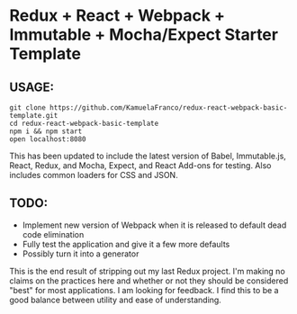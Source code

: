 # Redux + React + Webpack + Immutable + Mocha/Expect Starter Template
## USAGE:
```
git clone https://github.com/KamuelaFranco/redux-react-webpack-basic-template.git
cd redux-react-webpack-basic-template
npm i && npm start
open localhost:8080
```

This has been updated to include the latest version of Babel, Immutable.js, React, Redux, and Mocha, Expect, and React Add-ons for testing. Also includes common loaders for CSS and JSON.

## TODO:
* Implement new version of Webpack when it is released to default dead code elimination
* Fully test the application and give it a few more defaults
* Possibly turn it into a generator

This is the end result of stripping out my last Redux project. I'm making no claims on the practices here and whether or not they should be considered "best" for most applications. I am looking for feedback. I find this to be a good balance between utility and ease of understanding.